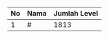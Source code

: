 | No | Nama            | Jumlah Level |
|----|-----------------|--------------|
| 1  | #    |    1813        |
